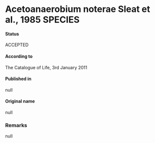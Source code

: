 # Acetoanaerobium noterae Sleat et al., 1985 SPECIES

#### Status
ACCEPTED

#### According to
The Catalogue of Life, 3rd January 2011

#### Published in
null

#### Original name
null

### Remarks
null